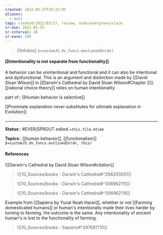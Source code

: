```yaml
---
created: 2022-03-27T18:22:05 
aliases:
  - null
tags: created/2022/03/27, review, node/evergreen/claim
sr-due: 2022-05-15
sr-interval: 26
sr-ease: 199
---
```

> [!infobox]
`$=customJS.dv_funcs.mentionedIn(dv)`

#### [[Intentionality is not separate from functionality]] 

A behavior can be unintentional and functional and it can also be intentional and dysfunctional.
This is an argument and distinction made by [[David Sloan Wilson]] in [[Darwin's Cathedral by David Sloan Wilson#Chapter 2]]. 
[[rational choice theory]] relies on human intentionality 

part of:: [[Human behavior is selective]]

[[Proximate explanation never substitutes for ultimate explanation in Evolution]]

### <hr class="footnote"/>

**Status**:: #EVER/SPROUT
*edited `=this.file.mtime`*

**Topics**:: [[human behavior]], [[functionalism]]
*`$=customJS.dv_funcs.outlinedIn(dv, this)`*

#### References

![[Darwin's Cathedral by David Sloan Wilson#citation]]

> ![[10_Sources/books - Darwin's Cathedral#^298293001]]

> ![[10_Sources/books - Darwin's Cathedral#^306962115]]

> ![[10_Sources/books - Darwin's Cathedral#^306962116]]


Example from [[Sapiens by Yuval Noah Harari]],
whether or not [[Farming domesticated humans]] or human's intentionally made their lives harder by turning to farming, the outcome is the same. Any intentionality of ancient human's is lost to the functionality of farming.
> ![[10_Sources/books - Sapiens#^297681710]]
